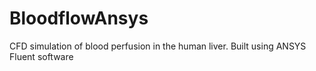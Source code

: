 # BloodflowAnsys
CFD simulation of blood perfusion in the human liver. Built using ANSYS Fluent software
